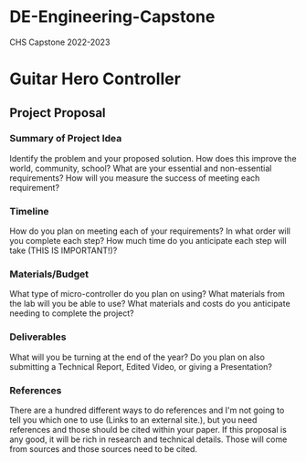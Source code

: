 # DE-Engineering-Capstone
CHS Capstone 2022-2023

# Guitar Hero Controller

## Project Proposal

### Summary of Project Idea
Identify the problem and your proposed solution.
How does this improve the world, community, school?
What are your essential and non-essential requirements?
How will you measure the success of meeting each requirement?
### Timeline
How do you plan on meeting each of your requirements?
In what order will you complete each step?
How much time do you anticipate each step will take (THIS IS IMPORTANT!)?
### Materials/Budget
What type of micro-controller do you plan on using?
What materials from the lab will you be able to use?
What materials and costs do you anticipate needing to complete the project?
### Deliverables
What will you be turning at the end of the year?
Do you plan on also submitting a Technical Report, Edited Video, or giving a Presentation?
### References
There are a hundred different ways to do references and I'm not going to tell you which one to use (Links to an external site.), but you need references and those should be cited within your paper.  If this proposal is any good, it will be rich in research and technical details.  Those will come from sources and those sources need to be cited.  
